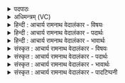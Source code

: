 <details><summary>पदपाठः</summary>

य꣡जि꣢꣯ष्ठम्। त्वा꣣। ववृमहे। देव꣢म्। दे꣢वत्रा꣢। हो꣡ता꣢꣯रम्। अ꣡म꣢꣯र्त्यम्। अ। म꣣र्त्यम्। अस्य꣢। य꣣ज्ञ꣡स्य꣢। सुक्र꣡तु꣢म्। सु꣣। क्र꣡तु꣢꣯म्। ११२।
</details>

<details><summary>अधिमन्त्रम् (VC)</summary>

- अग्निः
- सौभरि: काण्व:
- उष्णिक्
- ऋषभः
- आग्नेयं काण्डम्
</details>

<details><summary>हिन्दी : आचार्य रामनाथ वेदालंकार - विषयः</summary>

अगले मन्त्र में परमात्मा और राजा को वरने का विषय है।
</details>

<details><summary>हिन्दी : आचार्य रामनाथ वेदालंकार - पदार्थः</summary>

पदार्थान्वयभाषाः -  प्रथम—परमात्मा के पक्ष में। हे अग्रणी परब्रह्म परमात्मन् ! (यजिष्ठम्) अतिशयरूप से सृष्टियज्ञ के विधाता, सुख-ऐश्वर्य आदि के दाता, सूर्य-पृथिवी आदि का परस्पर संगम करानेवाले, (देवत्रा देवम्) प्रकाशक सूर्य, बिजली, चन्द्रमा आदि तथा चक्षु, श्रोत्र, मन आदि में सर्वश्रेष्ठ प्रकाशक (होतारम्) मोक्षसुख के प्रदाता, (अमर्त्यम्) अमरणशील, (अस्य यज्ञस्य) इस मेरे ध्यान-यज्ञ के (सुक्रतुम्) सुसंचालक, सफलताप्रदायक (त्वा) आपको, हम (ववृमहे) उपास्य रूप से वरण करते हैं ॥६॥ द्वितीय—राजा के पक्ष में। हे अग्रगन्ता वीरपुरुष ! (यजिष्ठम्) अतिशय परोपकार-यज्ञ करनेवाले, (देवत्रा देवम्) दिव्यगुणयुक्त मनुष्यों में विशेषरूप से दिव्य गुणोंवाले, (होतारम्) प्रजाओं को सुख देनेवाले (अमर्त्यम) अमर कीर्तिवाले, (अस्य यज्ञस्य) इस राष्ट्रयज्ञ के (सुक्रतुम्) सुकर्ता (त्वा) तुझे, हम प्रजाजन (ववृमहे) राजा के पद के लिए चुनते हैं ॥६॥ इस मन्त्र में श्लेषालङ्कार है। देवं, देव में छेकानुप्रास है ॥६॥
</details>

<details><summary>हिन्दी : आचार्य रामनाथ वेदालंकार - भावार्थः</summary>

भावार्थभाषाः -  जैसे प्रजाजनों को दिव्य गुण-कर्म-स्वभाववाले परमेश्वर का उपास्य रूप में वरण करना चाहिए, वैसे ही वीर, परोपकारी, श्लाघ्य गुणोंवाले, सुखप्रदाता, कीर्तिमान्, सुशासक, शत्रु-विजेता पुरुष को राजा के पद पर प्रतिष्ठित करने के लिए चुनना चाहिए ॥६॥
</details>

<details><summary>संस्कृत : आचार्य रामनाथ वेदालंकार - विषयः</summary>

अथ परमात्मनो नृपतेश्च वरणविषयमाह।
</details>

<details><summary>संस्कृत : आचार्य रामनाथ वेदालंकार - पदार्थः</summary>

पदार्थान्वयभाषाः -  प्रथमः—परमात्मपरः। हे अग्ने अग्रणीः परब्रह्म परमात्मन् ! (यजिष्ठम्) अतिशयेन यष्टारम् सृष्टियज्ञविधातारं, सुखैश्वर्यादीनां दातारं, द्यावापृथिव्यादीनां सङ्गमयितारम्। अतिशयेन यष्टा यजिष्ठः। यज देवपूजासङ्गतिकरणदानेषु। तृजन्ताद् अतिशायने इष्ठनि तुरिष्ठेमेयस्सु।’ अ० ६।४।१५४ इति तृचो लोपः। (देवत्रा देवम्) देवेषु प्रकाशकेषु सूर्यविद्युच्चन्द्रादिषु चक्षुःश्रोत्रमनआदिषु वा श्रेष्ठं प्रकाशकम्। देवत्रा देवेषु, सप्तम्यर्थे त्रा प्रत्ययः। (होतारम्) मोक्षसुखस्य प्रदातारम्, (अमर्त्यम्) अमरणधर्माणम्, (अस्य यज्ञस्य) एतस्य मदीयस्य ध्यानयज्ञस्य (सुक्रतुम्) सुसञ्चालकं सुसफलयितारम् (त्वा) त्वाम् वयम् (ववृमहे) उपास्यत्वेन वृण्महे। वृञ् वरणे, कालसामान्ये लिट् ॥६॥ अथ द्वितीयः—नृपतिपरः। हे अग्ने अग्रगन्तः वीरपुरुष ! (यजिष्ठम्) अतिशयेन यष्टारं, परोपकारिणम्, (देवत्रा देवम्) दिव्यगुणयुक्तेषु जनेषु विशेषेण दिव्यगुणयुक्तम्, (होतारम्) प्रजाभ्यः सुखप्रदातारम्, (अमर्त्यम्) कीर्त्या अमरणशीलम्, (अस्य यज्ञस्य) एतस्य राष्ट्रयज्ञस्य (सुक्रतुम्) सुकर्तारम् (त्वा) त्वाम्, (वयं) प्रजाजनाः (ववृमहे) राजपदाय वृण्महे ॥६॥ अत्र श्लेषालङ्कारः। देवं, देव इत्यत्र छेकानुप्रासः ॥६॥
</details>

<details><summary>संस्कृत : आचार्य रामनाथ वेदालंकार - भावार्थः</summary>

भावार्थभाषाः -  यथा प्रजाजनैर्दिव्यगुणकर्मस्वभावः परमेश्वर उपास्यत्वेन वरणीयस्तथैव वीरः, परोपकारी, श्लाघ्यगुणः, सुखप्रदाता, कीर्तिमान्, सुशासकः, शत्रुविजेता पुरुषो राजपदे प्रतिष्ठापनाय वरणीयः ॥६॥
</details>

<details><summary>संस्कृत : आचार्य रामनाथ वेदालंकार - पादटिप्पनी</summary>

टिप्पणी:   १. ऋ० ८।१९।३, साम० १४१३।
</details>